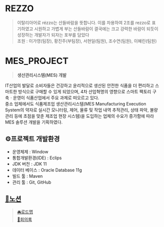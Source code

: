 # REZZO
> 이탈리아어로 rézzo는 산들바람을 뜻합니다. 이를 차용하여 2조를 rezzo로 표기하였고 시원하고 가볍게 부는 산들바람이 결국에는 크고 강력한 바람이 되듯이 성장하는 개발자가 되자는 포부를 담았다<br/>
> 조원 : 이가영(팀장), 황진주(부팀장), 서현일(팀원), 조수연(팀원), 이혜린(팀원)

# MES_PROJECT
> **생산관리시스템(MES) 개발**

IT산업의 발달로 소비자들은 건강하고 윤리적으로 생산된 안전한 식품을 더 편리하고 스마트한 방식으로 구매할 수 있게 되었으며, 4차 산업혁명의 영향으로 스마트 팩토리 구축ㆍ운영이 식품산업에서 주요 과제로 떠오르고 있다. <br> 중소 업체에서도 식품제조업 생산관리시스템(MES Manufacturing Execution System의 약자로 실시간 모니터링, 제어, 물류 및 작업 내역 추적관리, 상태 파악, 불량 관리 등에 초점을 맞춘 제조업 현장 시스템)을 도입하는 업체의 수요가 증가함에 따라 MES 솔루션 개발을 기획하였다.

## ⚙프로젝트 개발환경
+ 운영체제 : Window
+ 통합개발환경(IDE) : Eclips
+ JDK 버전 : JDK 11
+ 데이터 베이스 : Oracle Database 11g
+ 빌드 툴 : Maven
+ 관리 툴 : Git, GitHub

## [🚩노션](https://www.notion.so/Hello-We-are-REZZO-1d52e4b883464472a85e60293f564b29)
> [🚘로드맵](https://www.notion.so/dc92a6176f44441196558c8dd4169bc3?v=6a3daae7828e4ec38c039bfab744c67d)<br>
> [💬회의록](https://www.notion.so/250d931996d84066bacca2ade8a9a425?v=b0bea1b9ac7a421fab4b96a62dd1c7e3)
